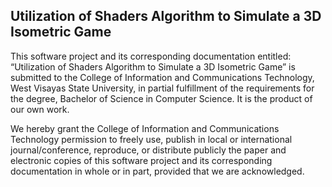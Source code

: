 ## Utilization of Shaders Algorithm to Simulate a 3D Isometric Game

This software project and its corresponding documentation entitled: “Utilization of Shaders Algorithm to Simulate a 3D Isometric Game” is submitted to the College of Information and Communications Technology, West Visayas State University, in partial fulfillment of the requirements
for the degree, Bachelor of Science in Computer Science. It is the product of our own work.

We hereby grant the College of Information and Communications Technology permission to freely use, publish in local or international journal/conference, reproduce, or distribute publicly the paper and electronic copies of this software project and its corresponding documentation in whole or
in part, provided that we are acknowledged.